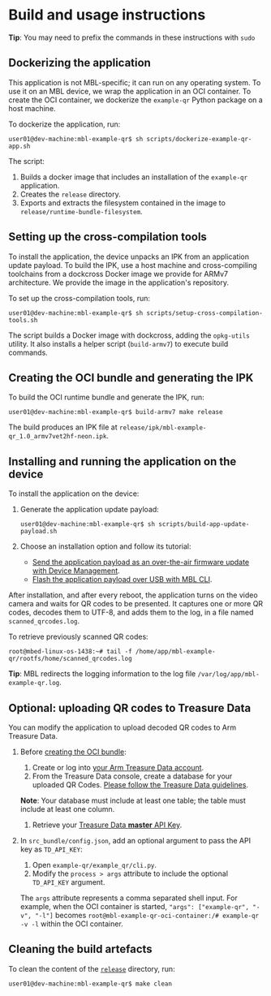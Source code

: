 # Build and usage instructions

<span class="tips">**Tip**: You may need to prefix the commands in these instructions with `sudo`</span>

## Dockerizing the application

This application is not MBL-specific; it can run on any operating system. To use it on an MBL device, we wrap the application in an OCI container. To create the OCI container, we dockerize the `example-qr` Python package on a host machine.

To dockerize the application, run:

```
user01@dev-machine:mbl-example-qr$ sh scripts/dockerize-example-qr-app.sh
```

The script:

1. Builds a docker image that includes an installation of the `example-qr` application.
1. Creates the `release` directory.
1. Exports and extracts the filesystem contained in the image to `release/runtime-bundle-filesystem`.

## Setting up the cross-compilation tools

To install the application, the device unpacks an IPK from an application update payload. To build the IPK, use a host machine and cross-compiling toolchains from a dockcross Docker image we provide for ARMv7 architecture. We provide the image in the application's repository.

To set up the cross-compilation tools, run:

```
user01@dev-machine:mbl-example-qr$ sh scripts/setup-cross-compilation-tools.sh
```

The script builds a Docker image with dockcross, adding the `opkg-utils` utility. It also installs a helper script (`build-armv7`) to execute build commands.

## Creating the OCI bundle and generating the IPK

To build the OCI runtime bundle and generate the IPK, run:

```
user01@dev-machine:mbl-example-qr$ build-armv7 make release
```

The build produces an IPK file at `release/ipk/mbl-example-qr_1.0_armv7vet2hf-neon.ipk`.

## Installing and running the application on the device

To install the application on the device:

1. Generate the application update payload:

    ```
    user01@dev-machine:mbl-example-qr$ sh scripts/build-app-update-payload.sh
    ```
1. Choose an installation option and follow its tutorial:

    * [Send the application payload as an over-the-air firmware update with Device Management](../getting-started/tutorial-updating-mbl-devices-and-applications.html).
    * [Flash the application payload over USB with MBL CLI](../tools/device-update.html#update-an-application).

After installation, and after every reboot, the application turns on the video camera and waits for QR codes to be presented. It captures one or more QR codes, decodes them to UTF-8, and adds them to the log, in a file named `scanned_qrcodes.log`.

To retrieve previously scanned QR codes:

```
root@mbed-linux-os-1438:~# tail -f /home/app/mbl-example-qr/rootfs/home/scanned_qrcodes.log
```

<span class="tips">**Tip**: MBL redirects the logging information to the log file `/var/log/app/mbl-example-qr.log`.</span>

## Optional: uploading QR codes to Treasure Data

You can modify the application to upload decoded QR codes to Arm Treasure Data.

1. Before [creating the OCI bundle](#creating-oci-bundle-and-ipk):

    1. Create or log into [your Arm Treasure Data account](https://console.treasuredata.com/).
    1. From the Treasure Data console, create a database for your uploaded QR Codes. [Please follow the Treasure Data guidelines](https://support.treasuredata.com/hc/en-us/articles/360001266348-Database-and-Table-Management).

    <span class="notes">**Note**: Your database must include at least one table; the table must include at least one column.</span>

    1. Retrieve your [Treasure Data **master** API Key](https://support.treasuredata.com/hc/en-us/articles/360000763288-Get-API-Keys).


1. In `src_bundle/config.json`, add an optional argument to pass the API key as `TD_API_KEY`:
    1. Open `example-qr/example_qr/cli.py`.
    1. Modify the `process > args` attribute to include the optional `TD_API_KEY` argument.

    The `args` attribute represents a comma separated shell input. For example, when the OCI container is started, `"args": ["example-qr", "-v", "-l"]` becomes `root@mbl-example-qr-oci-container:/# example-qr -v -l` within the OCI container.


## Cleaning the build artefacts

To clean the content of the [`release`](release/) directory, run:

```
user01@dev-machine:mbl-example-qr$ make clean
```
